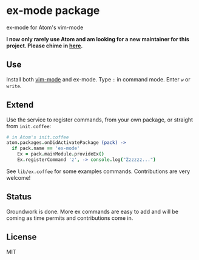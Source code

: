 # ex-mode package

ex-mode for Atom's vim-mode

**I now only rarely use Atom and am looking for a new maintainer for this project. Please chime in [here](https://github.com/lloeki/ex-mode/issues/116).**

## Use

Install both [vim-mode](https://github.com/atom/vim-mode) and ex-mode. Type `:` in command mode. Enter `w` or `write`.

## Extend

Use the service to register commands, from your own package, or straight from `init.coffee`:

```coffee
# in Atom's init.coffee
atom.packages.onDidActivatePackage (pack) ->
  if pack.name == 'ex-mode'
    Ex = pack.mainModule.provideEx()
    Ex.registerCommand 'z', -> console.log("Zzzzzz...")
```

See `lib/ex.coffee` for some examples commands. Contributions are very welcome!

## Status

Groundwork is done. More ex commands are easy to add and will be coming as time permits and contributions come in.

## License

MIT
